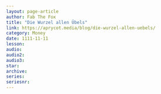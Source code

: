 ```yaml
---
layout: page-article
author: Fab The Fox
title: "Die Wurzel allen Übels"
link: https://aprycot.media/blog/die-wurzel-allen-uebels/
category: Money
date: 1111-11-11
lesson: 
audio: 
audio2: 
audio3: 
star: 
archive: 
series: 
seriesnr: 
---
```

